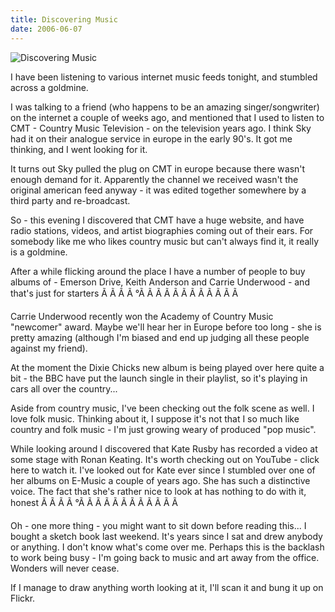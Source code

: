 ```yaml
---
title: Discovering Music
date: 2006-06-07
---
```


![Discovering Music](https://source.unsplash.com/qTpc0Vj4YoE/1600x900)

I have been listening to various internet music feeds tonight, and stumbled across a goldmine.

I was talking to a friend (who happens to be an amazing singer/songwriter) on the internet a couple of weeks ago, and mentioned that I used to listen to CMT - Country Music Television - on the television years ago. I think Sky had it on their analogue service in europe in the early 90's. It got me thinking, and I went looking for it.

It turns out Sky pulled the plug on CMT in europe because there wasn't enough demand for it. Apparently the channel we received wasn't the original american feed anyway - it was edited together somewhere by a third party and re-broadcast.

So - this evening I discovered that CMT have a huge website, and have radio stations, videos, and artist biographies coming out of their ears. For somebody like me who likes country music but can't always find it, it really is a goldmine.

After a while flicking around the place I have a number of people to buy albums of - Emerson Drive, Keith Anderson and Carrie Underwood - and that's just for starters Ã Ã Ã Ã °Ã Ã Ã Ã Ã Ã Ã Ã Ã Ã Ã Ã 

Carrie Underwood recently won the Academy of Country Music "newcomer" award. Maybe we'll hear her in Europe before too long - she is pretty amazing (although I'm biased and end up judging all these people against my friend).

At the moment the Dixie Chicks new album is being played over here quite a bit - the BBC have put the launch single in their playlist, so it's playing in cars all over the country...

Aside from country music, I've been checking out the folk scene as well. I love folk music. Thinking about it, I suppose it's not that I so much like country and folk music - I'm just growing weary of produced "pop music".

While looking around I discovered that Kate Rusby has recorded a video at some stage with Ronan Keating. It's worth checking out on YouTube - click here to watch it. I've looked out for Kate ever since I stumbled over one of her albums on E-Music a couple of years ago. She has such a distinctive voice. The fact that she's rather nice to look at has nothing to do with it, honest Ã Ã Ã Ã °Ã Ã Ã Ã Ã Ã Ã Ã Ã Ã Ã Ã 

Oh - one more thing - you might want to sit down before reading this... I bought a sketch book last weekend. It's years since I sat and drew anybody or anything. I don't know what's come over me. Perhaps this is the backlash to work being busy - I'm going back to music and art away from the office. Wonders will never cease.

If I manage to draw anything worth looking at it, I'll scan it and bung it up on Flickr.